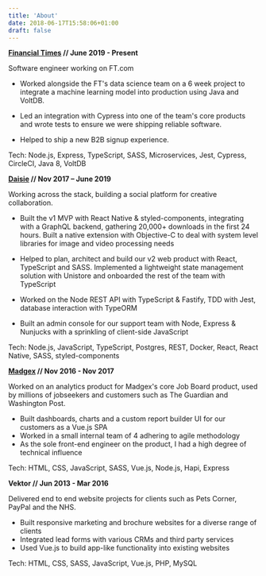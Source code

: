 ```yaml
---
title: 'About'
date: 2018-06-17T15:58:06+01:00
draft: false
---
```


**[Financial Times](https://www.ft.com/) // June 2019 - Present**

Software engineer working on FT.com

- Worked alongside the FT's data science team on a 6 week project to integrate a machine learning model into production using Java and VoltDB.

- Led an integration with Cypress into one of the team's core products and wrote tests to ensure we were shipping reliable software.

- Helped to ship a new B2B signup experience.

Tech: Node.js, Express, TypeScript, SASS, Microservices, Jest, Cypress, CircleCI, Java 8, VoltDB

**[Daisie](https://www.daisie.com/) // Nov 2017 – June 2019**

Working across the stack, building a social platform for creative collaboration.

- Built the v1 MVP with React Native & styled-components, integrating with a GraphQL backend, gathering 20,000+ downloads in the first 24 hours. Built a native extension with Objective-C to deal with system level libraries for image and video processing needs

- Helped to plan, architect and build our v2 web product with React, TypeScript and SASS. Implemented a lightweight state management solution with Unistore and onboarded the rest of the team with TypeScript

- Worked on the Node REST API with TypeScript & Fastify, TDD with Jest, database interaction with TypeORM

- Built an admin console for our support team with Node, Express & Nunjucks with a sprinkling of client-side JavaScript

Tech: Node.js, JavaScript, TypeScript, Postgres, REST, Docker, React, React Native, SASS, styled-components

**[Madgex](https://www.madgex.com/) // Nov 2016 - Nov 2017**

Worked on an analytics product for Madgex's core Job Board product, used by millions of jobseekers and customers such as The Guardian and Washington Post.

- Built dashboards, charts and a custom report builder UI for our customers as a Vue.js SPA
- Worked in a small internal team of 4 adhering to agile methodology
- As the sole front-end engineer on the product, I had a high degree of technical influence

Tech: HTML, CSS, JavaScript, SASS, Vue.js, Node.js, Hapi, Express

**Vektor // Jun 2013 - Mar 2016**

Delivered end to end website projects for clients such as Pets Corner, PayPal and the NHS.

- Built responsive marketing and brochure websites for a diverse range of clients
- Integrated lead forms with various CRMs and third party services
- Used Vue.js to build app-like functionality into existing websites

Tech: HTML, CSS, SASS, JavaScript, Vue.js, PHP, MySQL
